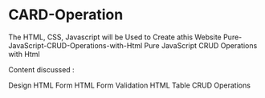# CARD-Operation
The HTML, CSS, Javascript will be Used to Create athis Website
Pure-JavaScript-CRUD-Operations-with-Html
Pure JavaScript CRUD Operations with Html

Content discussed :

Design HTML Form
HTML Form Validation
HTML Table CRUD Operations
